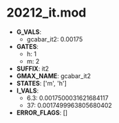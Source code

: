 # 20212_it.mod

- **G_VALS**:
  - gcabar_it2: 0.00175
- **GATES**:
  - h: 1
  - m: 2
- **SUFFIX**: it2
- **GMAX_NAME**: gcabar_it2
- **STATES**: ['m', 'h']
- **I_VALS**:
  - 6.3: 0.0017500031621684117
  - 37: 0.0017499963805680402
- **ERROR_FLAGS**: []
